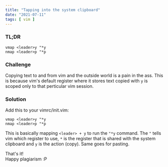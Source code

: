 ```yaml
---
title: "Tapping into the system clipboard"
date: "2021-07-11"
tags: [ vim ]
---
```


### TL;DR

```vim
vmap <leader>y "*y
nmap <leader>p "*p
```

### Challenge

Copying text to and from vim and the outside world is a pain in the ass. This is because vim's default register where it stores text copied with `y` is scoped only to that perticular vim session.

### Solution

Add this to your vimrc/init.vim:

```vim
vmap <leader>y "*y
nmap <leader>p "*p
```

This is basically mapping `<leader> + y` to run the `"*y` command. The `"` tells vim which register to use, `*` is the register that is shared with the system clipboard and `y` is the action (copy). Same goes for pasting.

That's it!<br>
Happy plagiarism :P
